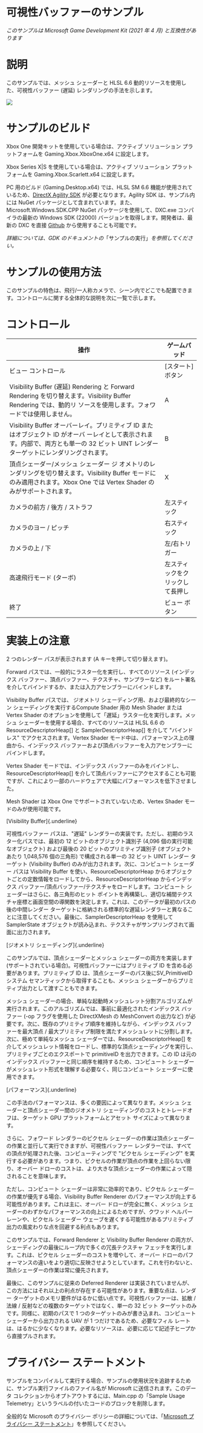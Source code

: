 # 可視性バッファーのサンプル

*このサンプルは Microsoft Game Development Kit (2021 年 4 月)
と互換性があります*

# 説明

このサンプルでは、メッシュ シェーダーと HLSL 6.6
動的リソースを使用した、可視性バッファー (遅延)
レンダリングの手法を示します。

![](./media/image1.png)

# サンプルのビルド

Xbox One 開発キットを使用している場合は、アクティブ ソリューション
プラットフォームを Gaming.Xbox.XboxOne.x64 に設定します。

Xbox Series X|S を使用している場合は、アクティブ ソリューション
プラットフォームを Gaming.Xbox.Scarlett.x64 に設定します。

PC 用のビルド (Gaming.Desktop.x64) では、HLSL SM 6.6
機能が使用されているため、[DirectX Agility
SDK](https://devblogs.microsoft.com/directx/gettingstarted-dx12agility/)
が必要となります。Agility SDK は、サンプル内には NuGet
パッケージとして含まれています。また、Microsoft.Windows.SDK.CPP NuGet
パッケージを使用して、DXC.exe コンパイラの最新の Windows SDK (22000)
バージョンを取得します。開発者は、最新の DXC を直接
[Github](https://github.com/microsoft/DirectXShaderCompiler/releases)
から使用することも可能です。

*詳細については、GDK
のドキュメントの*「サンプルの実行」*を参照してください。*

# サンプルの使用方法

このサンプルの特色は、飛行/一人称カメラで、シーン内でどこでも配置できます。コントロールに関する全体的な説明を次に一覧で示します。

# コントロール

| 操作                                              |  ゲームパッド     |
|---------------------------------------------------|------------------|
| ビュー コントロール  |  \[スタート\]ボタン           |
| Visibility Buffer (遅延) Rendering と Forward Rendering を切り替えます。Visibility Buffer Rendering では、動的リ ソースを使用します。フォワードでは使用しません。 | A|
| Visibility Buffer オーバーレイ。プリミティブ ID またはオブジェクト ID がオーバ ーレイとして表示されます。内部で、両方とも単一の 32 ビット UINT レンダー ターゲットにレンダリングされます。 | B|
| 頂点シェーダー/メッシュ シェーダー ジ オメトリのレンダリングを切り替えます。Visibility Buffer モードにのみ適用されます。Xbox One では Vertex Shader のみがサポートされます。 | X|
| カメラの前方 / 後方 / ストラフ                    | 左スティック     |
| カメラのヨー / ピッチ                             | 右スティック     |
| カメラの上 / 下                                   | 左/右トリガー    |
| 高速飛行モード (ターボ)  | 左スティックをクリックして長押し |
| 終了                                              | ビュー ボタン    |

# 実装上の注意

2 つのレンダー パスが表示されます (A キーを押して切り替えます)。

Forward パスでは、一般的にラスター化を実行し、すべてのリソース
(インデックス バッファー、頂点バッファー、テクスチャ、サンプラーなど)
をルート署名を介してバインドするか、または入力アセンブラーにバインドします。

Visibility Buffer パスでは、 ジオメトリ
シェーディング用、および最終的なシーン シェーディングを実行するCompute
Shader 用の Mesh Shader または Vertex Shader
のオプションを使用して「遅延」ラスター化を実行します。メッシュ
シェーダーを使用する場合、すべてのリソースは HLSL 6.6 の
ResourceDescriptorHeap\[\] と SamplerDescriptorHeap\[\] を介して
"バインドレス" でアクセスされます。Vertex Shader
モード中は、パフォーマンス上の理由から、インデックス
バッファーおよび頂点バッファーを入力アセンブラーにバインドします。

Vertex Shader モードでは、インデックス
バッファーのみをバインドし、ResourceDescriptorHeap\[\]
を介して頂点バッファーにアクセスすることも可能ですが、これにより一部のハードウェアで大幅にパフォーマンスを低下させました。

Mesh Shader は Xbox One でサポートされていないため、Vertex Shader
モードのみが使用可能です。

[Visibility Buffer]{.underline}

可視性バッファー パスは、"遅延"
レンダラーの実装です。ただし、初期のラスター化パスでは、最初の 12
ビットのオブジェクト識別子 (4,096 個の実行可能なオブジェクト)
および最後の 20 ビットのプリミティブ識別子 (オブジェクトあたり 1,048,576
個の三角形) で構成される単一の 32 ビット UINT レンダー ターゲット
(Visibility Buffer) のみが出力されます。次に、コンピュート シェーダー
パスは Visibility Buffer を使い、ResourceDescriptorHeap
からオブジェクトごとの定数情報をロードしてから、ResourceDescriptorHeap
からインデックス
バッファー/頂点バッファー/テクスチャをロードします。コンピュート
シェーダーはさらに、各三角形のヒット
ポイントを再構築し、適切な補間テクスチャ座標と画面空間の導関数を決定します。これは、このデータが最初のパスの後の中間レンダー
ターゲットに格納される標準的な遅延レンダラーと異なることに注意してください。最後に、SamplerDescriptorHeap
を使用して SamplerState
オブジェクトが読み込まれ、テクスチャがサンプリングされて画面に出力されます。

[ジオメトリ シェーディング]{.underline}

このサンプルでは、頂点シェーダーとメッシュ シェーダーの両方を実装します
(サポートされている場合)。可視性バッファーにはプリミティブ ID
を含める必要があります。プリミティブ ID
は、頂点シェーダーのパス後にSV_PrimitiveID システム
セマンティックから取得することも、メッシュ
シェーダーからプリミティブ出力として渡すこともできます。

メッシュ
シェーダーの場合、単純な起動時メッシュレット分割アルゴリズムが実行されます。このアルゴリズムでは、事前に最適化されたインデックス
バッファー (-op フラグを使用した DirectXMesh の MeshConvert の出力など)
が必要です。次に、既存のプリミティブ順序を維持しながら、インデックス
バッファーを最大頂点 /
最大プリミティブ制限を満たすメッシュレットに分割します。次に、極めて単純なメッシュ
シェーダーでは、ResourceDescriptorHeap\[\]
を介してメッシュレット情報をロードし、標準的な頂点シェーディングを実行し、プリミティブごとのエクスポートで
primitiveID を出力できます。この ID は元のインデックス
バッファーと同じ順序を維持するため、コンピュート
シェーダーがメッシュレット形式を理解する必要なく、同じコンピュート
シェーダーに使用できます。

[パフォーマンス]{.underline}

この手法のパフォーマンスは、多くの要因によって異なります。メッシュ
シェーダーと頂点シェーダー間のジオメトリ
シェーディングのコストとトレードオフは、ターゲット GPU
プラットフォームとアセット サイズによって異なります。

さらに、フォワード レンダラーのピクセル
シェーダーの作業は頂点シェーダーの作業と並行して実行できますが、可視性バッファー
レンダラーでは、すべての頂点が処理された後、コンピューティングで
"ピクセル シェーディング"
を実行する必要があります。つまり、ピクセルの作業が頂点の作業を上回らない限り、オーバー
ドローのコストは、より大きな頂点シェーダーの作業によって隠されることを意味します。

ただし、コンピュート シェーダーは非常に効率的であり、ピクセル
シェーダーの作業が優先する場合、Visibility Buffer Renderer
のパフォーマンスが向上する可能性があります。これは主に、オーバー
ドローが完全に無く、メッシュ
シェーダーのわずかなパフォーマンスの向上によるためですが、クワッド
ヘルパー レーンや、ピクセル シェーダー
ウェーブを遅くする可能性があるプリミティブ出力の風変わりな点を回避する利点もあります。

このサンプルでは、Forward Renderer と Visibility Buffer Renderer
の両方が、シェーディングの最後にループ内で多くの冗長テクスチャ
フェッチを実行します。これは、ピクセル
シェーダーのコストを増やして、オーバー
ドローのパフォーマンスの違いをより適切に反映させようとしています。これを行わないと、頂点シェーダーの作業は常に優先されます。

最後に、このサンプルに従来の Deferred Renderer
は実装されていませんが、この方法にはそれ以上の利点が存在する可能性があります。重要な点は、レンダー
ターゲットのメモリ要件がはるかに低い点です。可視性バッファーは、拡散 /
法線 / 反射などの複数のターゲットではなく、単一の 32 ビット
ターゲットのみです。同様に、初期のパスで 1
つのターゲットのみが書き込まれ、コンピュート シェーダーから出力される
UAV が 1 つだけであるため、必要なフィル
レートは、はるかに少なくなります。必要なリソースは、必要に応じて記述子ヒープから直接プルされます。

# プライバシー ステートメント

サンプルをコンパイルして実行する場合、サンプルの使用状況を追跡するために、サンプル実行ファイルのファイル名が
Microsoft に送信されます。このデータ
コレクションからオプトアウトするには、Main.cpp の「Sample Usage
Telemetry」というラベルの付いたコードのブロックを削除します。

全般的な Microsoft のプライバシー ポリシーの詳細については、「[Microsoft
プライバシー
ステートメント](https://privacy.microsoft.com/en-us/privacystatement/)」を参照してください。
